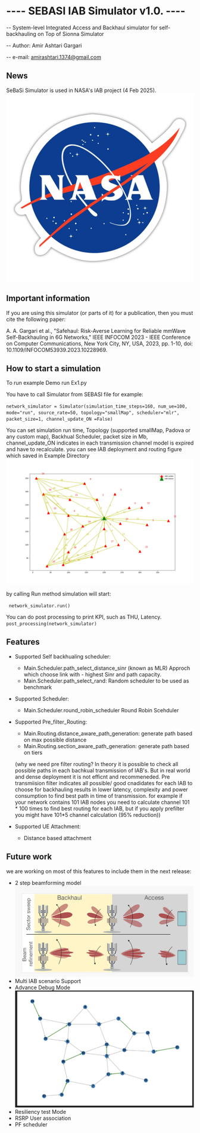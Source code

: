 # ---- SEBASI IAB Simulator v1.0. ----

-- System-level Integrated Access and Backhaul simulator for self-backhauling on Top of Sionna Simulator

-- Author: Amir Ashtari Gargari

-- e-mail: amirashtari.1374@gmail.com

## News
SeBaSi Simulator is used in NASA's IAB project (4 Feb 2025). 
![alt text](https://github.com/TUDA-wise/safehaul_infocom2023/blob/main/Doc/nasa.jpg)

##  Important information


If you are using this simulator (or parts of it) for a publication, then you must cite the following paper:

A. A. Gargari et al., "Safehaul: Risk-Averse Learning for Reliable mmWave Self-Backhauling in 6G Networks," IEEE INFOCOM 2023 - IEEE Conference on Computer Communications, New York City, NY, USA, 2023, pp. 1-10, doi: 10.1109/INFOCOM53939.2023.10228969.



##  How to start a simulation 
To run example Demo run Ex1.py

You have to call Simulator from SEBASI file
for example:

` network_simulator = Simulator(simulation_time_steps=160, num_ue=100, mode="run", source_rate=50,
                               topology="smallMap", scheduler="mlr", packet_size=1, channel_update_ON =False) `

You can set simulation run time, Topology (supported smallMap, Padova or any custom map), Backhual Scheduler, packet size in Mb, 
channel_update_ON indicates in each transmission channel model is expired and have to recalculate.
you can see IAB deployment and routing figure which saved in Example Directory
![topology](Examples/IABlocationsPath.png)

by calling Run method simulation will start:

` network_simulator.run()` 

You can do post processing to print KPI, such as THU, Latency.
`post_processing(network_simulator) ` 

## Features 

- Supported Self backhualing scheduler: 
    - Main.Scheduler.path_select_distance_sinr (known as MLR) Approch which choose link with - highest Sinr and path capacity.
    - Main.Scheduler.path_select_rand: Random scheduler to be used as benchmark
- Supported Scheduler: 
    - Main.Scheduler.round_robin_scheduler Round Robin Scehduler
- Supported Pre_filter_Routing:
    - Main.Routing.distance_aware_path_generation: generate path based on max possible distance
    - Main.Routing.section_aware_path_generation: generate path based on tiers
 
    (why we need pre filter routing? In theory it is possible to check all possible paths in each bachkual transmission of IAB's. But in real world and dense deployment it is not efficnt and recommeneded. Pre transmiision filter indicates all possible/ good cnadidates for each IAB to choose for backhauling results in lower latency, complexity and power consumption to find best path in time of transmission. for example if your network contains 101 IAB nodes you need to calculate channel 101 * 100 times to find best routing for each IAB, but if you apply prefilter you might have 101*5 channel calculation (95% reduction))
- Supported UE Attachment:
  - Distance based attachment

## Future work 
we are working on most of this features to include them in the next release:

- 2 step beamforming model 
![Bemforming](Doc/BeamForming.png)
- Multi IAB scenario Support
- Advance Debug Mode
![Demo](Doc/DebugingDemo.png)
- Resiliency test Mode
- RSRP User association
- PF scheduler



